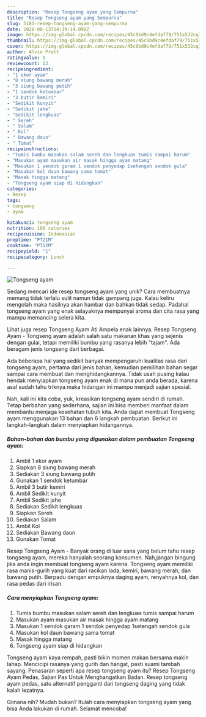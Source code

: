 ```yaml
---
description: "Resep Tongseng ayam yang Sempurna"
title: "Resep Tongseng ayam yang Sempurna"
slug: 5181-resep-tongseng-ayam-yang-sempurna
date: 2020-08-13T14:19:14.090Z
image: https://img-global.cpcdn.com/recipes/45c9bd9c4efdaf79/751x532cq70/tongseng-ayam-foto-resep-utama.jpg
thumbnail: https://img-global.cpcdn.com/recipes/45c9bd9c4efdaf79/751x532cq70/tongseng-ayam-foto-resep-utama.jpg
cover: https://img-global.cpcdn.com/recipes/45c9bd9c4efdaf79/751x532cq70/tongseng-ayam-foto-resep-utama.jpg
author: Alvin Pratt
ratingvalue: 5
reviewcount: 13
recipeingredient:
- "1 ekor ayam"
- "8 siung bawang merah"
- "3 siung bawang putih"
- "1 sendok ketumbar"
- "3 butir kemiri"
- "Sedikit kunyit"
- "Sedikit jahe"
- "Sedikit lengkuas"
- " Sereh"
- " Salam"
- " Kol"
- " Bawang daun"
- " Tomat"
recipeinstructions:
- "Tumis bumbu masukan salam sereh dan lengkuas tumis sampai harum"
- "Masukan ayam masukan air masak hingga ayam matang"
- "Masukan 1 sendok garam 1 sendok penyedap 1setengah sendok gula"
- "Masukan kol daun bawang sama tomat"
- "Masak hingga matang"
- "Tongseng ayam siap di hidangkan"
categories:
- Resep
tags:
- tongseng
- ayam

katakunci: tongseng ayam 
nutrition: 188 calories
recipecuisine: Indonesian
preptime: "PT21M"
cooktime: "PT52M"
recipeyield: "1"
recipecategory: Lunch

---
```



![Tongseng ayam](https://img-global.cpcdn.com/recipes/45c9bd9c4efdaf79/751x532cq70/tongseng-ayam-foto-resep-utama.jpg)

Sedang mencari ide resep tongseng ayam yang unik? Cara membuatnya memang tidak terlalu sulit namun tidak gampang juga. Kalau keliru mengolah maka hasilnya akan hambar dan bahkan tidak sedap. Padahal tongseng ayam yang enak selayaknya mempunyai aroma dan cita rasa yang mampu memancing selera kita.

Lihat juga resep Tongseng Ayam Ati Ampela enak lainnya. Resep Tongseng Ayam - Tongseng ayam adalah salah satu makanan khas yang sejenis dengan gulai, tetapi memiliki bumbu yang rasanya lebih &#34;tajam&#34;. Ada beragam jenis tongseng dari berbagai.

Ada beberapa hal yang sedikit banyak mempengaruhi kualitas rasa dari tongseng ayam, pertama dari jenis bahan, kemudian pemilihan bahan segar sampai cara membuat dan menghidangkannya. Tidak usah pusing kalau hendak menyiapkan tongseng ayam enak di mana pun anda berada, karena asal sudah tahu triknya maka hidangan ini mampu menjadi sajian spesial.


Nah, kali ini kita coba, yuk, kreasikan tongseng ayam sendiri di rumah. Tetap berbahan yang sederhana, sajian ini bisa memberi manfaat dalam membantu menjaga kesehatan tubuh kita. Anda dapat membuat Tongseng ayam menggunakan 13 bahan dan 6 langkah pembuatan. Berikut ini langkah-langkah dalam menyiapkan hidangannya.

<!--inarticleads1-->

##### Bahan-bahan dan bumbu yang digunakan dalam pembuatan Tongseng ayam:

1. Ambil 1 ekor ayam
1. Siapkan 8 siung bawang merah
1. Sediakan 3 siung bawang putih
1. Gunakan 1 sendok ketumbar
1. Ambil 3 butir kemiri
1. Ambil Sedikit kunyit
1. Ambil Sedikit jahe
1. Sediakan Sedikit lengkuas
1. Siapkan  Sereh
1. Sediakan  Salam
1. Ambil  Kol
1. Sediakan  Bawang daun
1. Gunakan  Tomat


Resep Tongseng Ayam - Banyak orang di luar sana yang belum tahu resep tongseng ayam, mereka hanyalah seorang konsumen. Nah,jangan bingung jika anda ingin membuat tongseng ayam karena. Tongseng ayam memiliki rasa manis-gurih yang kuat dari racikan lada, kemiri, bawang merah, dan bawang putih. Berpadu dengan empuknya daging ayam, renyahnya kol, dan rasa pedas dari irisan. 

<!--inarticleads2-->

##### Cara menyiapkan Tongseng ayam:

1. Tumis bumbu masukan salam sereh dan lengkuas tumis sampai harum
1. Masukan ayam masukan air masak hingga ayam matang
1. Masukan 1 sendok garam 1 sendok penyedap 1setengah sendok gula
1. Masukan kol daun bawang sama tomat
1. Masak hingga matang
1. Tongseng ayam siap di hidangkan


Tongseng ayam kaya rempah, pasti bikin momen makan bersama makin lahap. Mencicipi rasanya yang gurih dan hangat, pasti suami tambah sayang. Penasaran seperti apa resep tongseng ayam itu? Resep Tongseng Ayam Pedas, Sajian Pas Untuk Menghangatkan Badan. Resep tongseng ayam pedas, satu alternatif pengganti dari tongseng daging yang tidak kalah lezatnya. 

Gimana nih? Mudah bukan? Itulah cara menyiapkan tongseng ayam yang bisa Anda lakukan di rumah. Selamat mencoba!
